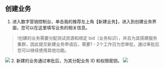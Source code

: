 
## 创建业务
1. 进入数字营销控制台，单击我的推荐左上角【新建业务】，进入到创建业务界面，您可以在这里填写业务的相关信息。
>!创建的业务需要分配测试资源和绑定 bid（业务标识），并且为其搭建服务集群，因此提交新建业务申请后，需要1 - 2个工作日为您审批，通过审批后您可以继续使用其他功能。
>
![](//mc.qcloudimg.com/static/img/e922622dd9107e5a3560a3c42f0713f3/image.png)
2. 新建的业务通过审批后，为其分配业务 ID 和权限密钥。
![](//mc.qcloudimg.com/static/img/92e49ba90dd1d6ae51474b0394aac7cd/image.png)

